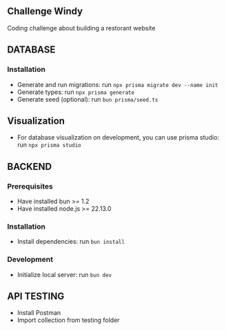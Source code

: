 ## Challenge Windy
Coding challenge about building a restorant website


## DATABASE
### Installation
- Generate and run migrations: run `npx prisma migrate dev --name init`
- Generate types: run `npx prisma generate`
- Generate seed (optional): run `bun prisma/seed.ts`

## Visualization
- For database visualization on development, you can use prisma studio:
run `npx prisma studio`


## BACKEND
### Prerequisites
- Have installed bun >= 1.2
- Have installed node.js >= 22.13.0

### Installation
- Install dependencies: run `bun install`

### Development
- Initialize local server: run `bun dev`


## API TESTING
- Install Postman
- Import collection from testing folder
